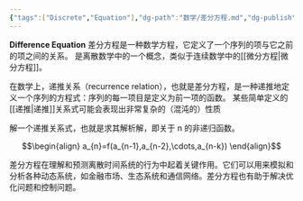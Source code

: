 ```yaml
---
{"tags":["Discrete","Equation"],"dg-path":"数学/差分方程.md","dg-publish":true,"permalink":"/数学/差分方程/","dgPassFrontmatter":true,"noteIcon":"","created":"2024-05-21T15:20:28.168+08:00","updated":"2024-08-11T14:24:45.455+08:00"}
---
```


**Difference Equation**
差分方程是一种数学方程，它定义了一个序列的项与它之前的项之间的关系。
是离散数学中的一个概念，类似于连续数学中的[[微分方程\|微分方程]]。

在数学上，递推关系（recurrence relation），也就是差分方程，是一种递推地定义一个序列的方程式：序列的每一项目是定义为前一项的函数。
某些简单定义的[[递推\|递推]]关系式可能会表现出非常复杂的（混沌的）性质

解一个递推关系式，也就是求其解析解，即关于 n 的非递归函数。

$$\begin{align}
a_{n}=f(a_{n-1},a_{n-2},\cdots,a_{n-k})
\end{align}$$

差分方程在理解和预测离散时间系统的行为中起着关键作用。它们可以用来模拟和分析各种动态系统，如金融市场、生态系统和通信网络。差分方程也有助于解决优化问题和控制问题。








